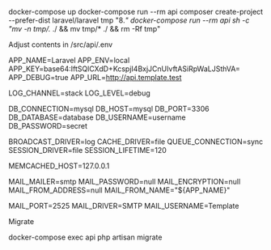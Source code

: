docker-compose up
docker-compose run --rm api composer create-project --prefer-dist laravel/laravel tmp "8.*"
docker-compose run --rm api sh -c "mv -n tmp/.* ./ && mv tmp/* ./ && rm -Rf tmp"

Adjust contents in /src/api/.env

APP_NAME=Laravel
APP_ENV=local
APP_KEY=base64:IftSQlCXdD+KcspjI4BxjJCnUIvftASiRpWaLJSthVA=
APP_DEBUG=true
APP_URL=http://api.template.test

LOG_CHANNEL=stack
LOG_LEVEL=debug

DB_CONNECTION=mysql
DB_HOST=mysql
DB_PORT=3306
DB_DATABASE=database
DB_USERNAME=username
DB_PASSWORD=secret

BROADCAST_DRIVER=log
CACHE_DRIVER=file
QUEUE_CONNECTION=sync
SESSION_DRIVER=file
SESSION_LIFETIME=120

MEMCACHED_HOST=127.0.0.1

MAIL_MAILER=smtp
MAIL_PASSWORD=null
MAIL_ENCRYPTION=null
MAIL_FROM_ADDRESS=null
MAIL_FROM_NAME="${APP_NAME}"

MAIL_PORT=2525
MAIL_DRIVER=SMTP
MAIL_USERNAME=Template



Migrate

docker-compose exec api php artisan migrate